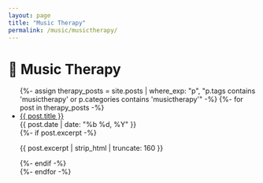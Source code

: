```yaml
---
layout: page
title: "Music Therapy"
permalink: /music/musictherapy/
---
```


# 💙 Music Therapy

<ul class="apm-post-list">
  {%- assign therapy_posts = site.posts | where_exp: "p", "p.tags contains 'musictherapy' or p.categories contains 'musictherapy'" -%}
  {%- for post in therapy_posts -%}
    <li class="apm-post-item">
      <a class="apm-post-title" href="{{ post.url | relative_url }}">{{ post.title }}</a>
      <div class="apm-post-meta"><time datetime="{{ post.date | date_to_xmlschema }}">{{ post.date | date: "%b %d, %Y" }}</time></div>
      {%- if post.excerpt -%}<p class="apm-post-excerpt">{{ post.excerpt | strip_html | truncate: 160 }}</p>{%- endif -%}
    </li>
  {%- endfor -%}
</ul>
